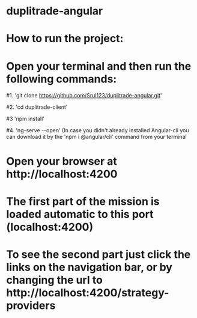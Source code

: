 # duplitrade-angular


# How to run the project:
# Open your terminal and then run the following commands:


#1.  'git clone https://github.com/Srul123/duplitrade-angular.git'

#2.  'cd duplitrade-client'

#3 'npm install'

#4. 'ng-serve --open' (In case you didn't already installed Angular-cli you can download it by the 'npm i @angular/cli' command from your terminal


# Open your browser at http://localhost:4200


# The first part of the mission is loaded automatic to this port (localhost:4200)

# To see the second part just click the links on the navigation bar, or by changing the url to http://localhost:4200/strategy-providers


